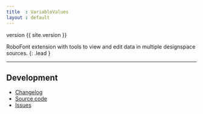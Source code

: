 ```yaml
---
title  : VariableValues
layout : default
---
```


<span class='badge bg-secondary'>version {{ site.version }}</span>

RoboFont extension with tools to view and edit data in multiple designspace sources.
{: .lead }

- - -

## Development

- [Changelog](changelog)
- [Source code](http://github.com/gferreira/fb-variable-values)
- [Issues](http://github.com/gferreira/fb-variable-values/issues)
